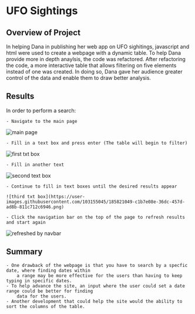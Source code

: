# UFO Sightings

## Overview of Project
In helping Dana in publishing her web app on UFO sighitings, javascript and html were used
to create a webpage with a dynamic table. To help Dana provide more in depth anaylsis, the code
was refactored. After refactoring the code, a more interactive table that allows filtering on five elements
instead of one was created. In doing so, Dana gave her audience greater control of the data and enable them
to draw better analysis.

## Results
In order to perform a search:

	- Navigate to the main page

![main page](https://user-images.githubusercontent.com/103155045/185820993-86edd51c-6754-4704-81f1-ba1148b87b2a.png)

	- Fill in a text box and press enter (The table will begin to filter)

![first txt box](https://user-images.githubusercontent.com/103155045/185821017-222adfe1-1a34-4321-a091-dab22c7059bc.png)

	- Fill in another text

![second text box](https://user-images.githubusercontent.com/103155045/185821035-392c8360-7ea0-4356-bb16-155636fd518a.png)

	- Continue to fill in text boxes until the desired results appear

	![third txt box](https://user-images.githubusercontent.com/103155045/185821049-c1b7e08e-36dc-457d-ad8b-811c712c6946.png)

	- Click the navigation bar on the top of the page to refresh results and start again

![refreshed by navbar](https://user-images.githubusercontent.com/103155045/185821064-04009196-270f-4c91-9e1c-1e26b951501b.png)

	
## Summary

	- One drawback of the webpage is that you have to search by a specfic date, where finding dates within 
		a range may be more effective for the users than having to keep typing in specific dates.
	- To help advance the site, an input where the user could set a date range could be better for finding
		data for the users.
	- Another development that could help the site would the ability to sort the columns of the table.
